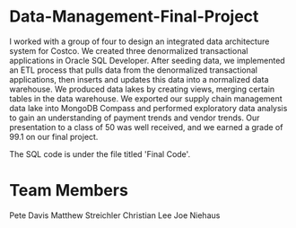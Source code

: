 # Data-Management-Final-Project

I worked with a group of four to design an integrated data architecture system for Costco. We created three denormalized transactional applications in Oracle SQL Developer. After seeding data, we implemented an ETL process that pulls data from the denormalized transactional applications, then inserts and updates this data into a normalized data warehouse. We produced data lakes by creating views, merging certain tables in the data warehouse. We exported our supply chain management data lake into MongoDB Compass and performed exploratory data analysis to gain an understanding of payment trends and vendor trends. Our presentation to a class of 50 was well received, and we earned a grade of 99.1 on our final project. 

The SQL code is under the file titled 'Final Code'.

# Team Members
Pete Davis
Matthew Streichler
Christian Lee
Joe Niehaus
